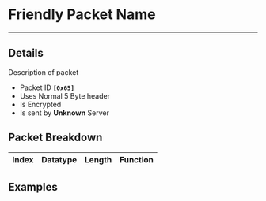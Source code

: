 # Friendly Packet Name #

---


## Details ##

Description of packet
  * Packet ID **`[0x65]`**
  * Uses Normal 5 Byte header
  * Is Encrypted
  * Is sent by **Unknown** Server

## Packet Breakdown ##
| Index | Datatype | Length | Function |
|:------|:---------|:-------|:---------|

## Examples ##